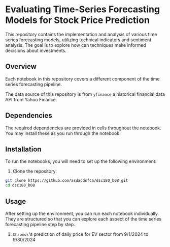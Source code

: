 # Evaluating Time-Series Forecasting Models for Stock Price Prediction

This repository contains the implementation and analysis of various time series forecasting models, utilizing technical indicators and sentiment analysis. The goal is to explore how can techniques make informed decisions about investments.

## Overview
Each notebook in this repository covers a different component of the time series forecasting pipeline.

The data source of this repository is from ```yfinance``` a historical financial data API from Yahoo Finance.


## Dependencies

The required dependencies are provided in cells throughout the notebook. You may install these as you run through the notebook.


## Installation
To run the notebooks, you will need to set up the following environment:

1. Clone the repository:
```bash
git clone https://github.com/asdacdsfca/dsc180_b08.git
cd dsc180_b08
```

## Usage
After setting up the environment, you can run each notebook individually. They are structured so that you can explore each aspect of the time series forecasting pipeline step by step.

1.  ```Chronos```'s prediction of daily price for EV sector from 9/1/2024 to 9/30/2024

